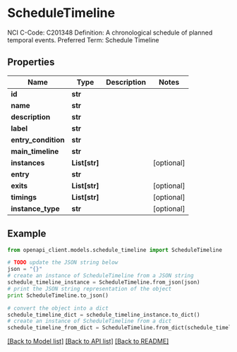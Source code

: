 # ScheduleTimeline

NCI C-Code: C201348 Definition: A chronological schedule of planned temporal events. Preferred Term: Schedule Timeline

## Properties
Name | Type | Description | Notes
------------ | ------------- | ------------- | -------------
**id** | **str** |  | 
**name** | **str** |  | 
**description** | **str** |  | 
**label** | **str** |  | 
**entry_condition** | **str** |  | 
**main_timeline** | **str** |  | 
**instances** | **List[str]** |  | [optional] 
**entry** | **str** |  | 
**exits** | **List[str]** |  | [optional] 
**timings** | **List[str]** |  | [optional] 
**instance_type** | **str** |  | [optional] 

## Example

```python
from openapi_client.models.schedule_timeline import ScheduleTimeline

# TODO update the JSON string below
json = "{}"
# create an instance of ScheduleTimeline from a JSON string
schedule_timeline_instance = ScheduleTimeline.from_json(json)
# print the JSON string representation of the object
print ScheduleTimeline.to_json()

# convert the object into a dict
schedule_timeline_dict = schedule_timeline_instance.to_dict()
# create an instance of ScheduleTimeline from a dict
schedule_timeline_from_dict = ScheduleTimeline.from_dict(schedule_timeline_dict)
```
[[Back to Model list]](../README.md#documentation-for-models) [[Back to API list]](../README.md#documentation-for-api-endpoints) [[Back to README]](../README.md)


